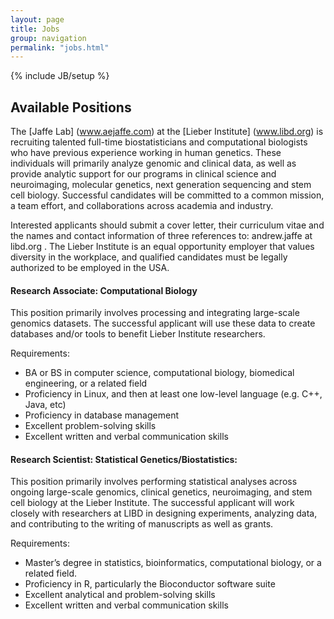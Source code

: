 ```yaml
---
layout: page
title: Jobs
group: navigation
permalink: "jobs.html"
---
```

{% include JB/setup %}

Available Positions
-------------

The [Jaffe Lab] (www.aejaffe.com) at the [Lieber Institute] (www.libd.org) is recruiting talented full-time biostatisticians and computational biologists who have previous experience working in human genetics. These individuals will primarily analyze genomic and clinical data, as well as provide analytic support for our programs in clinical science and neuroimaging, molecular genetics, next generation sequencing and stem cell biology.  Successful candidates will be committed to a common mission, a team effort, and collaborations across academia and industry. 

Interested applicants should submit a cover letter, their curriculum vitae and the names and contact information of three references to: andrew.jaffe at libd.org .  The Lieber Institute is an equal opportunity employer that values diversity in the workplace, and qualified candidates must be legally authorized to be employed in the USA.

#### Research Associate: Computational Biology

This position primarily involves processing and integrating large-scale genomics datasets. The successful applicant will use these data to create databases and/or tools to benefit Lieber Institute researchers. 

Requirements: 

* BA or BS in computer science, computational biology, biomedical engineering, or a related field
* Proficiency in Linux, and then at least one low-level language (e.g. C++, Java, etc)
* Proficiency in database management
* Excellent problem-solving skills
* Excellent written and verbal communication skills 

#### Research Scientist: Statistical Genetics/Biostatistics: 

This position primarily involves performing statistical analyses across ongoing large-scale genomics, clinical genetics, neuroimaging, and stem cell biology at the Lieber Institute. The successful applicant will work closely with researchers at LIBD in designing experiments, analyzing data, and contributing to the writing of manuscripts as well as grants. 

Requirements: 

* Master’s degree in statistics, bioinformatics, computational biology, or a related field. 
* Proficiency in R, particularly the Bioconductor software suite
* Excellent analytical and problem-solving skills
* Excellent written and verbal communication skills 

